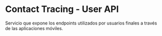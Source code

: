 # Contact Tracing - User API
Servicio que expone los endpoints utilizados por usuarios finales a través de las
aplicaciones móviles.
